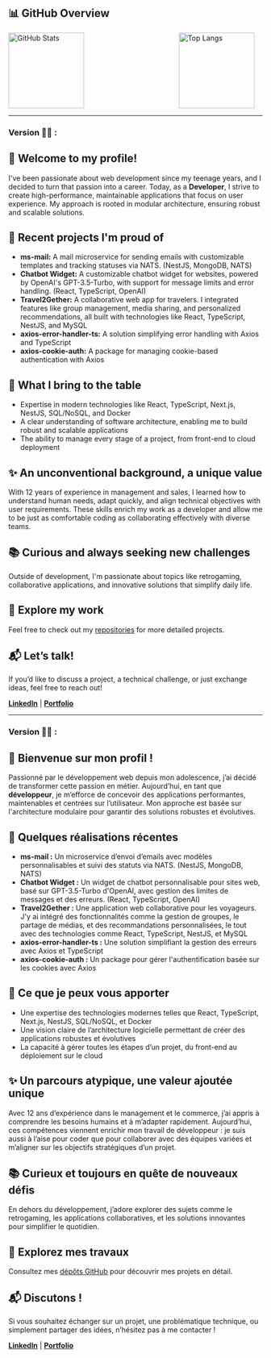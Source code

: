 ## 📊 **GitHub Overview**

<div style="display: flex;">
  <img src="https://github-readme-stats.vercel.app/api?username=Jszigeti&show_icons=true&theme=nord" alt="GitHub Stats" style="flex: 2; max-width: 67%; height: 150px;" />
  <img src="https://github-readme-stats.vercel.app/api/top-langs/?username=Jszigeti&layout=compact&theme=nord&hide=html,css,scss" alt="Top Langs" style="flex: 1; max-width: 33%; height: 150px;" />
</div>



___________________________________________________________________________



### Version 🍔🍟 :


## 👋 **Welcome to my profile!**

I've been passionate about web development since my teenage years, and I decided to turn that passion into a career. Today, as a **Developer**, I strive to create high-performance, maintainable applications that focus on user experience. My approach is rooted in modular architecture, ensuring robust and scalable solutions.


## 🚀 **Recent projects I'm proud of**
- **ms-mail:** A mail microservice for sending emails with customizable templates and tracking statuses via NATS. (NestJS, MongoDB, NATS)
- **Chatbot Widget:** A customizable chatbot widget for websites, powered by OpenAI's GPT-3.5-Turbo, with support for message limits and error handling. (React, TypeScript, OpenAI)
- **Travel2Gether:** A collaborative web app for travelers. I integrated features like group management, media sharing, and personalized recommendations, all built with technologies like React, TypeScript, NestJS, and MySQL
- **axios-error-handler-ts:** A solution simplifying error handling with Axios and TypeScript
- **axios-cookie-auth:** A package for managing cookie-based authentication with Axios


## 💼 **What I bring to the table**
- Expertise in modern technologies like React, TypeScript, Next.js, NestJS, SQL/NoSQL, and Docker
- A clear understanding of software architecture, enabling me to build robust and scalable applications
- The ability to manage every stage of a project, from front-end to cloud deployment


## ✨ **An unconventional background, a unique value**
With 12 years of experience in management and sales, I learned how to understand human needs, adapt quickly, and align technical objectives with user requirements. These skills enrich my work as a developer and allow me to be just as comfortable coding as collaborating effectively with diverse teams.


## 📚 **Curious and always seeking new challenges**
Outside of development, I'm passionate about topics like retrogaming, collaborative applications, and innovative solutions that simplify daily life.


## 📂 **Explore my work**
Feel free to check out my [repositories](https://github.com/Jszigeti?tab=repositories) for more detailed projects.


## 📬 **Let’s talk!**
If you’d like to discuss a project, a technical challenge, or just exchange ideas, feel free to reach out!

**[LinkedIn](https://www.linkedin.com/in/jonas-szigeti/)** | **[Portfolio](https://jsproject.fr/)**



___________________________________________________________________________



### Version 🥐🥖 :


## 👋 **Bienvenue sur mon profil !**

Passionné par le développement web depuis mon adolescence, j’ai décidé de transformer cette passion en métier. Aujourd’hui, en tant que **développeur**, je m’efforce de concevoir des applications performantes, maintenables et centrées sur l’utilisateur. Mon approche est basée sur l'architecture modulaire pour garantir des solutions robustes et évolutives.


## 🚀 **Quelques réalisations récentes**
- **ms-mail :** Un microservice d’envoi d’emails avec modèles personnalisables et suivi des statuts via NATS. (NestJS, MongoDB, NATS)
- **Chatbot Widget :** Un widget de chatbot personnalisable pour sites web, basé sur GPT-3.5-Turbo d'OpenAI, avec gestion des limites de messages et des erreurs. (React, TypeScript, OpenAI)
- **Travel2Gether :** Une application web collaborative pour les voyageurs. J'y ai intégré des fonctionnalités comme la gestion de groupes, le partage de médias, et des recommandations personnalisées, le tout avec des technologies comme React, TypeScript, NestJS, et MySQL
- **axios-error-handler-ts :** Une solution simplifiant la gestion des erreurs avec Axios et TypeScript
- **axios-cookie-auth :** Un package pour gérer l'authentification basée sur les cookies avec Axios


## 💼 **Ce que je peux vous apporter**
- Une expertise des technologies modernes telles que React, TypeScript, Next.js, NestJS, SQL/NoSQL, et Docker
- Une vision claire de l’architecture logicielle permettant de créer des applications robustes et évolutives
- La capacité à gérer toutes les étapes d’un projet, du front-end au déploiement sur le cloud

## ✨ **Un parcours atypique, une valeur ajoutée unique**
Avec 12 ans d’expérience dans le management et le commerce, j’ai appris à comprendre les besoins humains et à m’adapter rapidement. Aujourd’hui, ces compétences viennent enrichir mon travail de développeur : je suis aussi à l’aise pour coder que pour collaborer avec des équipes variées et m’aligner sur les objectifs stratégiques d’un projet.

## 📚 **Curieux et toujours en quête de nouveaux défis**
En dehors du développement, j’adore explorer des sujets comme le retrogaming, les applications collaboratives, et les solutions innovantes pour simplifier le quotidien.

## 📂 **Explorez mes travaux**
Consultez mes [dépôts GitHub](https://github.com/Jszigeti?tab=repositories) pour découvrir mes projets en détail.


## 📬 **Discutons !**
Si vous souhaitez échanger sur un projet, une problématique technique, ou simplement partager des idées, n’hésitez pas à me contacter !

**[LinkedIn](https://www.linkedin.com/in/jonas-szigeti/)** | **[Portfolio](https://jsproject.fr/)**
